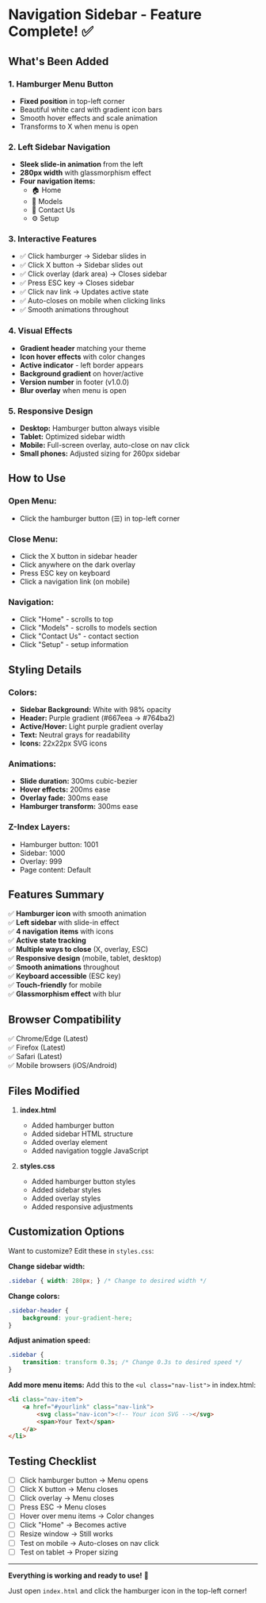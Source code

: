 # Navigation Sidebar - Feature Complete! ✅

## What's Been Added

### 1. Hamburger Menu Button
- **Fixed position** in top-left corner
- Beautiful white card with gradient icon bars
- Smooth hover effects and scale animation
- Transforms to X when menu is open

### 2. Left Sidebar Navigation
- **Sleek slide-in animation** from the left
- **280px width** with glassmorphism effect
- **Four navigation items:**
  - 🏠 Home
  - 🔲 Models
  - 💬 Contact Us
  - ⚙️ Setup

### 3. Interactive Features
- ✅ Click hamburger → Sidebar slides in
- ✅ Click X button → Sidebar slides out
- ✅ Click overlay (dark area) → Closes sidebar
- ✅ Press ESC key → Closes sidebar
- ✅ Click nav link → Updates active state
- ✅ Auto-closes on mobile when clicking links
- ✅ Smooth animations throughout

### 4. Visual Effects
- **Gradient header** matching your theme
- **Icon hover effects** with color changes
- **Active indicator** - left border appears
- **Background gradient** on hover/active
- **Version number** in footer (v1.0.0)
- **Blur overlay** when menu is open

### 5. Responsive Design
- **Desktop:** Hamburger button always visible
- **Tablet:** Optimized sidebar width
- **Mobile:** Full-screen overlay, auto-close on nav click
- **Small phones:** Adjusted sizing for 260px sidebar

## How to Use

### Open Menu:
- Click the hamburger button (☰) in top-left corner

### Close Menu:
- Click the X button in sidebar header
- Click anywhere on the dark overlay
- Press ESC key on keyboard
- Click a navigation link (on mobile)

### Navigation:
- Click "Home" - scrolls to top
- Click "Models" - scrolls to models section
- Click "Contact Us" - contact section
- Click "Setup" - setup information

## Styling Details

### Colors:
- **Sidebar Background:** White with 98% opacity
- **Header:** Purple gradient (#667eea → #764ba2)
- **Active/Hover:** Light purple gradient overlay
- **Text:** Neutral grays for readability
- **Icons:** 22x22px SVG icons

### Animations:
- **Slide duration:** 300ms cubic-bezier
- **Hover effects:** 200ms ease
- **Overlay fade:** 300ms ease
- **Hamburger transform:** 300ms ease

### Z-Index Layers:
- Hamburger button: 1001
- Sidebar: 1000
- Overlay: 999
- Page content: Default

## Features Summary

✅ **Hamburger icon** with smooth animation  
✅ **Left sidebar** with slide-in effect  
✅ **4 navigation items** with icons  
✅ **Active state tracking**  
✅ **Multiple ways to close** (X, overlay, ESC)  
✅ **Responsive design** (mobile, tablet, desktop)  
✅ **Smooth animations** throughout  
✅ **Keyboard accessible** (ESC key)  
✅ **Touch-friendly** for mobile  
✅ **Glassmorphism effect** with blur  

## Browser Compatibility

✅ Chrome/Edge (Latest)  
✅ Firefox (Latest)  
✅ Safari (Latest)  
✅ Mobile browsers (iOS/Android)  

## Files Modified

1. **index.html**
   - Added hamburger button
   - Added sidebar HTML structure
   - Added overlay element
   - Added navigation toggle JavaScript

2. **styles.css**
   - Added hamburger button styles
   - Added sidebar styles
   - Added overlay styles
   - Added responsive adjustments

## Customization Options

Want to customize? Edit these in `styles.css`:

**Change sidebar width:**
```css
.sidebar { width: 280px; } /* Change to desired width */
```

**Change colors:**
```css
.sidebar-header {
    background: your-gradient-here;
}
```

**Adjust animation speed:**
```css
.sidebar {
    transition: transform 0.3s; /* Change 0.3s to desired speed */
}
```

**Add more menu items:**
Add this to the `<ul class="nav-list">` in index.html:
```html
<li class="nav-item">
    <a href="#yourlink" class="nav-link">
        <svg class="nav-icon"><!-- Your icon SVG --></svg>
        <span>Your Text</span>
    </a>
</li>
```

## Testing Checklist

- [ ] Click hamburger button → Menu opens
- [ ] Click X button → Menu closes
- [ ] Click overlay → Menu closes
- [ ] Press ESC → Menu closes
- [ ] Hover over menu items → Color changes
- [ ] Click "Home" → Becomes active
- [ ] Resize window → Still works
- [ ] Test on mobile → Auto-closes on nav click
- [ ] Test on tablet → Proper sizing

---

**Everything is working and ready to use!** 🎉

Just open `index.html` and click the hamburger icon in the top-left corner!

